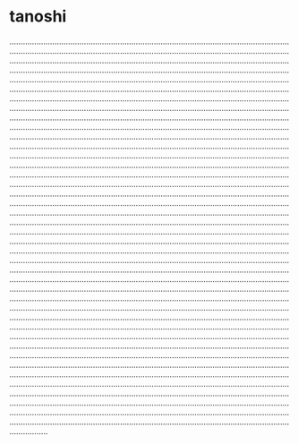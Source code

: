 # tanoshi

.............................................................................................................................................................................................................................................................................................................................................................................................................................................................................................................................................................................................................................................................................................................................................................................................................................................................................................................................................................................................................................................................................................................................................................................................................................................................................................................................................................................................................................................................................................................................................................................................................................................................................................................................................................................................................................................................................................................................................................................................................................................................................................................................................................................................................................................................................................................................................................................................................................................................................................................................................................................................................................................................................................................................................................................................................................................................................................................................................................................................................................................................................................................................................................................................................................................................................................................................................................................................................................................................................................................................................................................................................................................................................................................................................................................................................................................................................................................................................................................................................................................................................................................................................................................................................................................................................................................................................................................................................................................................................................................................................................................................................................................................................................................................................................................................................................................................................................................................................................................................................................................................................................................................................................................................................................................................................................................